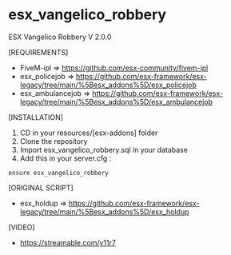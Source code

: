 # esx_vangelico_robbery
ESX Vangelico Robbery V 2.0.0

[REQUIREMENTS]

  * FiveM-ipl   => https://github.com/esx-community/fivem-ipl
  * esx_policejob => https://github.com/esx-framework/esx-legacy/tree/main/%5Besx_addons%5D/esx_policejob
  * esx_ambulancejob => https://github.com/esx-framework/esx-legacy/tree/main/%5Besx_addons%5D/esx_ambulancejob

[INSTALLATION]

1) CD in your resources/[esx-addons] folder
2) Clone the repository
3) Import esx_vangelico_robbery.sql in your database
4) Add this in your server.cfg :

```
ensure esx_vangelico_robbery
```

[ORIGINAL SCRIPT]

  * esx_holdup => https://github.com/esx-framework/esx-legacy/tree/main/%5Besx_addons%5D/esx_holdup


[VIDEO]

  * https://streamable.com/y11r7
